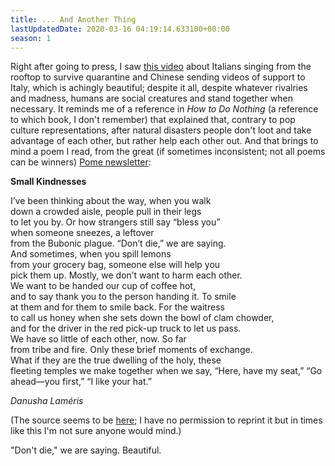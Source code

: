 ```yaml
---
title: ... And Another Thing
lastUpdatedDate: 2020-03-16 04:19:14.633100+00:00
season: 1
---
```


Right after going to press, I saw [this video](https://youtu.be/Q734VN0N7hw) about Italians singing from the rooftop to survive quarantine and Chinese sending videos of support to Italy, which is achingly beautiful; despite it all, despite whatever rivalries and madness, humans are social creatures and stand together when necessary. It reminds me of a reference in *How to Do Nothing* (a reference to which book, I don't remember) that explained that, contrary to pop culture representations, after natural disasters people don't loot and take advantage of each other, but rather help each other out. And that brings to mind a poem I read, from the great (if sometimes inconsistent; not all poems can be winners) [Pome newsletter](https://tinyletter.com/pome):

**Small Kindnesses**

I’ve been thinking about the way, when you walk  
down a crowded aisle, people pull in their legs  
to let you by. Or how strangers still say “bless you”  
when someone sneezes, a leftover  
from the Bubonic plague. “Don’t die,” we are saying.  
And sometimes, when you spill lemons  
from your grocery bag, someone else will help you  
pick them up. Mostly, we don’t want to harm each other.  
We want to be handed our cup of coffee hot,  
and to say thank you to the person handing it. To smile  
at them and for them to smile back. For the waitress  
to call us honey when she sets down the bowl of clam chowder,  
and for the driver in the red pick-up truck to let us pass.  
We have so little of each other, now. So far  
from tribe and fire. Only these brief moments of exchange.  
What if they are the true dwelling of the holy, these  
fleeting temples we make together when we say, “Here,
have my seat,” “Go ahead—you first,” “I like your hat.”  

*Danusha Laméris*

(The source seems to be [here](https://voxpopulisphere.com/2019/08/11/danusha-lameris-small-kindnesses/); I have no permission to reprint it but in times like this I'm not sure anyone would mind.)

"Don't die," we are saying. Beautiful.